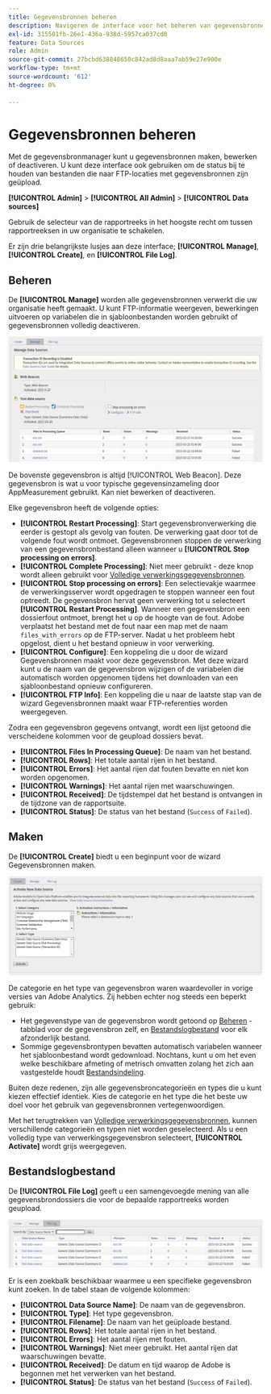 ```yaml
---
title: Gegevensbronnen beheren
description: Navigeren de interface voor het beheren van gegevensbronnen.
exl-id: 315501fb-26e1-436a-938d-5957ca037cd0
feature: Data Sources
role: Admin
source-git-commit: 27bcbd638848650c842ad8d8aaa7ab59e27e900e
workflow-type: tm+mt
source-wordcount: '612'
ht-degree: 0%

---
```


# Gegevensbronnen beheren

Met de gegevensbronmanager kunt u gegevensbronnen maken, bewerken of deactiveren. U kunt deze interface ook gebruiken om de status bij te houden van bestanden die naar FTP-locaties met gegevensbronnen zijn geüpload.

**[!UICONTROL Admin]** > **[!UICONTROL All Admin]** > **[!UICONTROL Data sources]**

Gebruik de selecteur van de rapportreeks in het hoogste recht om tussen rapportreeksen in uw organisatie te schakelen.

Er zijn drie belangrijkste lusjes aan deze interface; **[!UICONTROL Manage]**, **[!UICONTROL Create]**, en **[!UICONTROL File Log]**.

## Beheren

De **[!UICONTROL Manage]** worden alle gegevensbronnen verwerkt die uw organisatie heeft gemaakt. U kunt FTP-informatie weergeven, bewerkingen uitvoeren op variabelen die in sjabloonbestanden worden gebruikt of gegevensbronnen volledig deactiveren.

![Beheren](assets/manage.png)

De bovenste gegevensbron is altijd [!UICONTROL Web Beacon]. Deze gegevensbron is wat u voor typische gegevensinzameling door AppMeasurement gebruikt. Kan niet bewerken of deactiveren.

Elke gegevensbron heeft de volgende opties:

* **[!UICONTROL Restart Processing]**: Start gegevensbronverwerking die eerder is gestopt als gevolg van fouten. De verwerking gaat door tot de volgende fout wordt ontmoet. Gegevensbronnen stoppen de verwerking van een gegevensbronbestand alleen wanneer u **[!UICONTROL Stop processing on errors]**.
* **[!UICONTROL Complete Processing]**: Niet meer gebruikt - deze knop wordt alleen gebruikt voor [Volledige verwerkingsgegevensbronnen](full-processing-eol.md).
* **[!UICONTROL Stop processing on errors]**: Een selectievakje waarmee de verwerkingsserver wordt opgedragen te stoppen wanneer een fout optreedt. De gegevensbron hervat geen verwerking tot u selecteert **[!UICONTROL Restart Processing]**. Wanneer een gegevensbron een dossierfout ontmoet, brengt het u op de hoogte van de fout. Adobe verplaatst het bestand met de fout naar een map met de naam `files_with_errors` op de FTP-server. Nadat u het probleem hebt opgelost, dient u het bestand opnieuw in voor verwerking.
* **[!UICONTROL Configure]**: Een koppeling die u door de wizard Gegevensbronnen maakt voor deze gegevensbron. Met deze wizard kunt u de naam van de gegevensbron wijzigen of de variabelen die automatisch worden opgenomen tijdens het downloaden van een sjabloonbestand opnieuw configureren.
* **[!UICONTROL FTP Info]**: Een koppeling die u naar de laatste stap van de wizard Gegevensbronnen maakt waar FTP-referenties worden weergegeven.

Zodra een gegevensbron gegevens ontvangt, wordt een lijst getoond die verscheidene kolommen voor de geupload dossiers bevat.

* **[!UICONTROL Files In Processing Queue]**: De naam van het bestand.
* **[!UICONTROL Rows]**: Het totale aantal rijen in het bestand.
* **[!UICONTROL Errors]**: Het aantal rijen dat fouten bevatte en niet kon worden opgenomen.
* **[!UICONTROL Warnings]**: Het aantal rijen met waarschuwingen.
* **[!UICONTROL Received]**: De tijdstempel dat het bestand is ontvangen in de tijdzone van de rapportsuite.
* **[!UICONTROL Status]**: De status van het bestand (`Success` of `Failed`).

## Maken

De **[!UICONTROL Create]** biedt u een beginpunt voor de wizard Gegevensbronnen maken.

![Maken](assets/create.png)

De categorie en het type van gegevensbron waren waardevoller in vorige versies van Adobe Analytics. Zij hebben echter nog steeds een beperkt gebruik:

* Het gegevenstype van de gegevensbron wordt getoond op [Beheren](#manage) -tabblad voor de gegevensbron zelf, en [Bestandslogbestand](#file-log) voor elk afzonderlijk bestand.
* Sommige gegevensbrontypen bevatten automatisch variabelen wanneer het sjabloonbestand wordt gedownload. Nochtans, kunt u om het even welke beschikbare afmeting of metrisch omvatten zolang het zich aan vastgestelde houdt [Bestandsindeling](file-format.md).

Buiten deze redenen, zijn alle gegevensbroncategorieën en types die u kunt kiezen effectief identiek. Kies de categorie en het type die het beste uw doel voor het gebruik van gegevensbronnen vertegenwoordigen.

Met het terugtrekken van [Volledige verwerkingsgegevensbronnen](full-processing-eol.md), kunnen verschillende categorieën en typen niet worden geselecteerd. Als u een volledig type van verwerkingsgegevensbron selecteert, **[!UICONTROL Activate]** wordt grijs weergegeven.

## Bestandslogbestand

De **[!UICONTROL File Log]** geeft u een samengevoegde mening van alle gegevensbrondossiers die voor de bepaalde rapportreeks worden geupload.

![Bestandslogbestand](assets/file-log.png)

Er is een zoekbalk beschikbaar waarmee u een specifieke gegevensbron kunt zoeken. In de tabel staan de volgende kolommen:

* **[!UICONTROL Data Source Name]**: De naam van de gegevensbron.
* **[!UICONTROL Type]**: Het type gegevensbron.
* **[!UICONTROL Filename]**: De naam van het geüploade bestand.
* **[!UICONTROL Rows]**: Het totale aantal rijen in het bestand.
* **[!UICONTROL Errors]**: Het aantal rijen met fouten.
* **[!UICONTROL Warnings]**: Niet meer gebruikt. Het aantal rijen dat waarschuwingen bevatte.
* **[!UICONTROL Received]**: De datum en tijd waarop de Adobe is begonnen met het verwerken van het bestand.
* **[!UICONTROL Status]**: De status van het bestand (`Success` of `Failed`).

